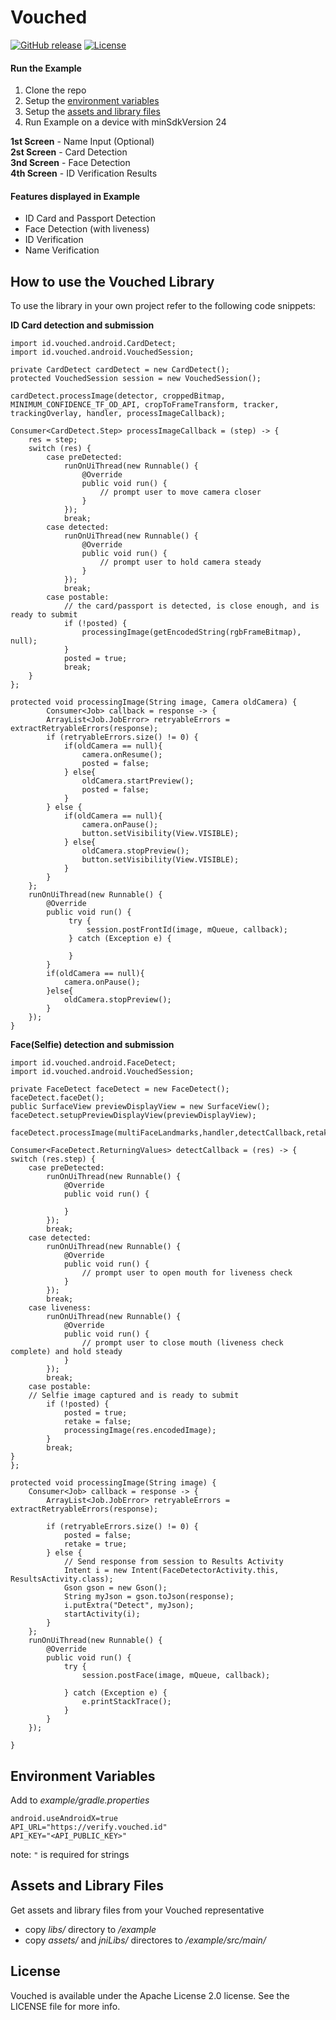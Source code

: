 # Vouched
[![GitHub release](https://img.shields.io/github/release/vouched/vouched-android.svg?maxAge=60)](https://github.com/vouched/vouched-android/releases)
[![License](https://img.shields.io/github/license/vouched/vouched-android)](https://github.com/vouched/vouched-android/blob/master/LICENSE)

#### Run the Example

1. Clone the repo
2. Setup the [environment variables](#environment-variables)
3. Setup the [assets and library files](#assets-and-library-files)
4. Run Example on a device with minSdkVersion 24

**1st Screen** - Name Input (Optional)  
**2st Screen** - Card Detection  
**3nd Screen** - Face Detection  
**4th Screen** - ID Verification Results  

#### Features displayed in Example 
* ID Card and Passport Detection
* Face Detection (with liveness)
* ID Verification
* Name Verification

## How to use the Vouched Library

To use the library in your own project refer to the following code snippets:

**ID Card detection and submission**

```
import id.vouched.android.CardDetect;
import id.vouched.android.VouchedSession;

private CardDetect cardDetect = new CardDetect();
protected VouchedSession session = new VouchedSession();

cardDetect.processImage(detector, croppedBitmap, MINIMUM_CONFIDENCE_TF_OD_API, cropToFrameTransform, tracker, trackingOverlay, handler, processImageCallback);

Consumer<CardDetect.Step> processImageCallback = (step) -> {
    res = step;
    switch (res) {
        case preDetected:
            runOnUiThread(new Runnable() {
                @Override
                public void run() {
                    // prompt user to move camera closer
                }
            });
            break;
        case detected:
            runOnUiThread(new Runnable() {
                @Override
                public void run() {
                    // prompt user to hold camera steady
                }
            });
            break;
        case postable:
            // the card/passport is detected, is close enough, and is ready to submit
            if (!posted) {
                processingImage(getEncodedString(rgbFrameBitmap), null);
            }
            posted = true;
            break;
    }
};

protected void processingImage(String image, Camera oldCamera) {
        Consumer<Job> callback = response -> {
        ArrayList<Job.JobError> retryableErrors = extractRetryableErrors(response);
        if (retryableErrors.size() != 0) {
            if(oldCamera == null){
                camera.onResume();
                posted = false;
            } else{
                oldCamera.startPreview();
                posted = false;
            }
        } else {
            if(oldCamera == null){
                camera.onPause();
                button.setVisibility(View.VISIBLE);
            } else{
                oldCamera.stopPreview();
                button.setVisibility(View.VISIBLE);
            }
        }
    };
    runOnUiThread(new Runnable() {
        @Override
        public void run() {
             try {
                 session.postFrontId(image, mQueue, callback);            
             } catch (Exception e) {
                                            
             }    
        }
        if(oldCamera == null){
            camera.onPause();
        }else{
            oldCamera.stopPreview();
        }
    });        
}   

```

**Face(Selfie) detection and submission**

```
import id.vouched.android.FaceDetect;
import id.vouched.android.VouchedSession;

private FaceDetect faceDetect = new FaceDetect();
faceDetect.faceDet();
public SurfaceView previewDisplayView = new SurfaceView();
faceDetect.setupPreviewDisplayView(previewDisplayView);

faceDetect.processImage(multiFaceLandmarks,handler,detectCallback,retake);

Consumer<FaceDetect.ReturningValues> detectCallback = (res) -> {
switch (res.step) {
    case preDetected:
        runOnUiThread(new Runnable() {
            @Override
            public void run() {
		
            }
        });
        break;
    case detected:
        runOnUiThread(new Runnable() {
            @Override
            public void run() {
                // prompt user to open mouth for liveness check
            }
        });
        break;
    case liveness:
        runOnUiThread(new Runnable() {
            @Override
            public void run() {
                // prompt user to close mouth (liveness check complete) and hold steady
            }
        });
        break;
    case postable:
	// Selfie image captured and is ready to submit
        if (!posted) {
            posted = true;
            retake = false;
            processingImage(res.encodedImage);
        }
        break;
}
};

protected void processingImage(String image) {
	Consumer<Job> callback = response -> {
	    ArrayList<Job.JobError> retryableErrors = extractRetryableErrors(response);

	    if (retryableErrors.size() != 0) {
		    posted = false;
		    retake = true;
	    } else {
    		// Send response from session to Results Activity
    		Intent i = new Intent(FaceDetectorActivity.this, ResultsActivity.class);
    		Gson gson = new Gson();
    		String myJson = gson.toJson(response);
    		i.putExtra("Detect", myJson);
    		startActivity(i);
	    }
	};
	runOnUiThread(new Runnable() {
	    @Override
	    public void run() {
    		try {
    		    session.postFace(image, mQueue, callback);
    
    		} catch (Exception e) {
    		    e.printStackTrace();
    		}
	    }
	});

}
```

## Environment Variables
Add to *example/gradle.properties*
```
android.useAndroidX=true
API_URL="https://verify.vouched.id"
API_KEY="<API_PUBLIC_KEY>"
```
note: `"` is required for strings

## Assets and Library Files
Get assets and library files from your Vouched representative
- copy *libs/* directory to */example*
- copy *assets/* and *jniLibs/* directores to */example/src/main/*

## License

Vouched is available under the Apache License 2.0 license. See the LICENSE file for more info.




